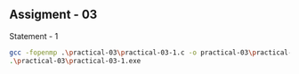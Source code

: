 ## Assigment - 03

Statement - 1
```bash
gcc -fopenmp .\practical-03\practical-03-1.c -o practical-03\practical-03-1
.\practical-03\practical-03-1.exe
```